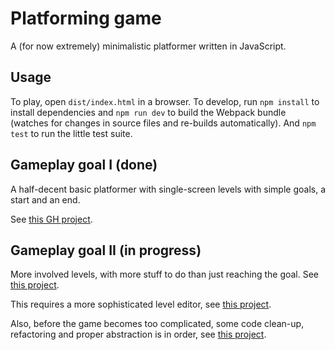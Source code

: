 # Platforming game

A (for now extremely) minimalistic platformer written in JavaScript.

## Usage

To play, open `dist/index.html` in a browser. To develop, run `npm install` to install dependencies and `npm run dev` to build the Webpack bundle (watches for changes in source files and re-builds automatically). And `npm test` to run the little test suite.

## Gameplay goal I (done)

A half-decent basic platformer with single-screen levels with simple goals, a start and an end.

See [this GH project](https://github.com/gitjuba/javascript-platformer/projects/5).

## Gameplay goal II (in progress)

More involved levels, with more stuff to do than just reaching the goal. See [this project](https://github.com/gitjuba/javascript-platformer/projects/7).

This requires a more sophisticated level editor, see [this project](https://github.com/gitjuba/javascript-platformer/projects/4).

Also, before the game becomes too complicated, some code clean-up, refactoring and proper abstraction is in order, see [this project](https://github.com/gitjuba/javascript-platformer/projects/5).
